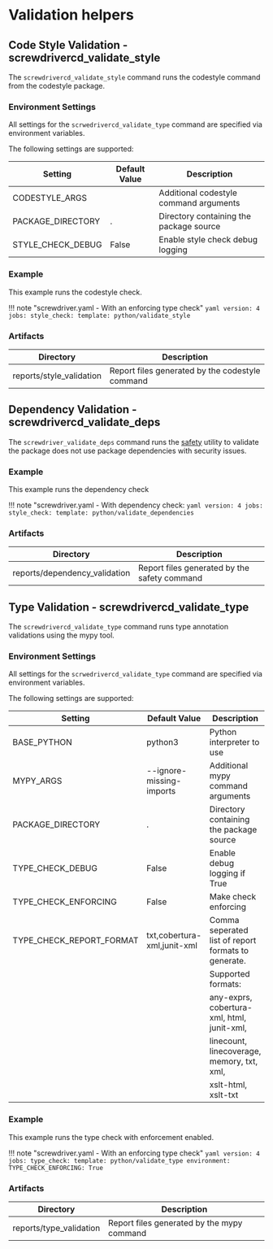 # Validation helpers

## Code Style Validation - screwdrivercd_validate_style

The `screwdrivercd_validate_style` command runs the codestyle command from the codestyle package.

### Environment Settings

All settings for the `scrwedrivercd_validate_type` command are specified via environment variables.

The following settings are supported:

| Setting                  | Default Value               | Description                                         |
| ------------------------ | --------------------------- | --------------------------------------------------- |
| CODESTYLE_ARGS           |                             | Additional codestyle command arguments              |
| PACKAGE_DIRECTORY        | .                           | Directory containing the package source             |
| STYLE_CHECK_DEBUG        | False                       | Enable style check debug logging                    |

### Example

This example runs the codestyle check.

!!! note "screwdriver.yaml - With an enforcing type check"
    ```yaml
    version: 4
    jobs:
        style_check:
            template: python/validate_style
    ```

### Artifacts

| Directory | Description |
| --------- | ----------- |
| reports/style_validation | Report files generated by the codestyle command |

## Dependency Validation - screwdrivercd_validate_deps

The `screwdriver_validate_deps` command runs the [safety](https://github.com/pyupio/safety) utility to validate the package does
not use package dependencies with security issues.

### Example

This example runs the dependency check

!!! note "screwdriver.yaml - With dependency check:
    ```yaml
    version: 4
    jobs:
        style_check:
            template: python/validate_dependencies
    ```

### Artifacts

| Directory | Description |
| --------- | ----------- |
| reports/dependency_validation | Report files generated by the safety command |

## Type Validation - screwdrivercd_validate_type
 
The `screwdrivercd_validate_type` command runs type annotation validations using the mypy tool.

### Environment Settings

All settings for the `scrwedrivercd_validate_type` command are specified via environment variables.

The following settings are supported:

| Setting                  | Default Value               | Description                                         |
| ------------------------ | --------------------------- | --------------------------------------------------- |
| BASE_PYTHON              | python3                     | Python interpreter to use                           |
| MYPY_ARGS                | --ignore-missing-imports    | Additional mypy command arguments                   |
| PACKAGE_DIRECTORY        | .                           | Directory containing the package source             |
| TYPE_CHECK_DEBUG         | False                       | Enable debug logging if True                        |
| TYPE_CHECK_ENFORCING     | False                       | Make check enforcing                                |
| TYPE_CHECK_REPORT_FORMAT | txt,cobertura-xml,junit-xml | Comma seperated list of report formats to generate. |
|                          |                             | Supported formats:                                  |
|                          |                             | any-exprs, cobertura-xml, html, junit-xml,          |
|                          |                             | linecount, linecoverage, memory, txt, xml,          |
|                          |                             | xslt-html, xslt-txt                                 |


### Example

This example runs the type check with enforcement enabled.

!!! note "screwdriver.yaml - With an enforcing type check"
    ```yaml
    version: 4
    jobs:
        type_check:
            template: python/validate_type
            environment:
                TYPE_CHECK_ENFORCING: True
    ```

### Artifacts

| Directory | Description |
| --------- | ----------- |
| reports/type_validation | Report files generated by the mypy command |

